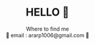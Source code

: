 <div align="center">
 <h1> HELLO 👋</h1>
</div>


<div align="center">
Where to find me
</div>
<div align="center">
💌 email : ararp1006@gmail.com 💌
</div>
